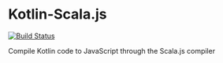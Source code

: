 # Kotlin-Scala.js 

[![Build Status](https://travis-ci.org/lionelfleury/Kotlin-Scala.js.svg?branch=master)](https://travis-ci.org/lionelfleury/Kotlin-Scala.js)

Compile Kotlin code to JavaScript through the Scala.js compiler
